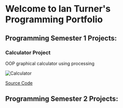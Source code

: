 # Welcome to Ian Turner's Programming Portfolio

## Programming Semester 1 Projects:

### Calculator Project

OOP graphical calculator using processing

![Calculator]()

[Source Code]()

## Programming Semester 2 Projects:
